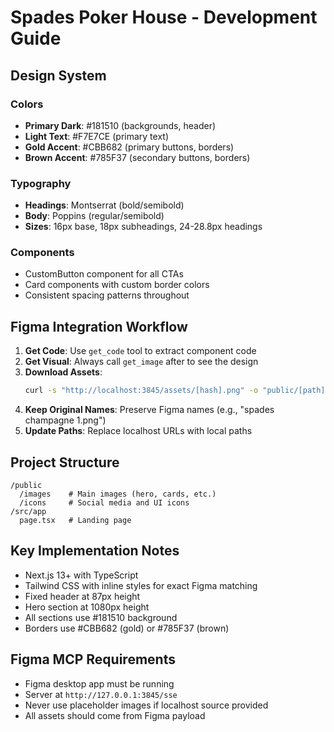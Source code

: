 # Spades Poker House - Development Guide

## Design System
### Colors
- **Primary Dark**: #181510 (backgrounds, header)
- **Light Text**: #F7E7CE (primary text)
- **Gold Accent**: #CBB682 (primary buttons, borders)
- **Brown Accent**: #785F37 (secondary buttons, borders)

### Typography
- **Headings**: Montserrat (bold/semibold)
- **Body**: Poppins (regular/semibold)
- **Sizes**: 16px base, 18px subheadings, 24-28.8px headings

### Components
- CustomButton component for all CTAs
- Card components with custom border colors
- Consistent spacing patterns throughout

## Figma Integration Workflow
1. **Get Code**: Use `get_code` tool to extract component code
2. **Get Visual**: Always call `get_image` after to see the design
3. **Download Assets**: 
   ```bash
   curl -s "http://localhost:3845/assets/[hash].png" -o "public/[path]/[original-name].png"
   ```
4. **Keep Original Names**: Preserve Figma names (e.g., "spades champagne 1.png")
5. **Update Paths**: Replace localhost URLs with local paths

## Project Structure
```
/public
  /images    # Main images (hero, cards, etc.)
  /icons     # Social media and UI icons
/src/app
  page.tsx   # Landing page
```

## Key Implementation Notes
- Next.js 13+ with TypeScript
- Tailwind CSS with inline styles for exact Figma matching
- Fixed header at 87px height
- Hero section at 1080px height
- All sections use #181510 background
- Borders use #CBB682 (gold) or #785F37 (brown)

## Figma MCP Requirements
- Figma desktop app must be running
- Server at `http://127.0.0.1:3845/sse`
- Never use placeholder images if localhost source provided
- All assets should come from Figma payload